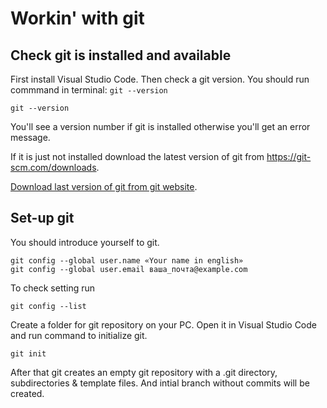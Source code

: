 # Workin' with git

## Check git is installed and available

First install Visual Studio Code. 
Then check a git version. You should run commmand in terminal: ```git --version```

```
git --version
```

You'll see a version number if git is installed otherwise you'll get an error message.

If it is just not installed download the latest version of git from https://git-scm.com/downloads.

[Download last version of git from git website](https://git-scm.com/downloads).

## Set-up git

You should introduce yourself to git.

```
git config --global user.name «Your name in english»
git config --global user.email ваша_почта@example.com
```

To check setting run

```
git config --list
```

Create a folder for git repository on your PC. Open it in Visual Studio Code and run command to initialize git.

```
git init
```

After that git creates an empty git repository with a .git directory, subdirectories & template files. And intial branch without commits will be created.


